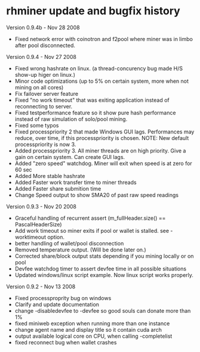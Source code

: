 # rhminer update and bugfix history

Version 0.9.4b - Nov 28 2008
* Fixed network error with coinotron and f2pool where miner was in limbo after pool disconnected.

Version 0.9.4 - Nov 27 2008
* Fixed wrong hashrate on linux. (a thread-concurency bug made H/S show-up higer on linux.) 
* Minor code optimizations (up to 5% on certain system, more when not mining on all cores)
* Fix failover server feature
* Fixed "no work timeout" that was exiting application instead of reconnecting to server.
* Fixed testperformance feature so it show pure hash performance instead of raw simulation of solo/pool mining.
* Fixed some typos
* Fixed processpriority 2 that made Windows GUI lags. Performances may reduce, over time, if this processpriority is chosen. NOTE: New default processpriority is now 3.
* Added processpriority 3. All miner threads are on high priority. Give a gain on certain system. Can create GUI lags.
* Added "zero speed" watchdog. Miner will exit when speed is at zero for 60 sec
* Added More stable hashrate
* Added Faster work transfer time to miner threads
* Added Faster share submition time
* Change Speed output to show SMA20 of past raw speed readings


Version 0.9.3 - Nov 20 2008
* Graceful handling of recurrent assert (m_fullHeader.size() == PascalHeaderSize)
* Add work timeout so miner exits if pool or wallet is stalled. see -worktimeout option.
* better handling of wallet/pool disconnection
* Removed temperature output. (Will be done later on.)
* Corrected share/block output stats depending if you mining locally or on pool
* Devfee watchdog timer to assert devfee time in all possible situations
* Updated windows/linux script example. Now linux script works properly.

Version 0.9.2 - Nov 13 2008
* Fixed processproprity bug on windows
* Clarify and update documentation
* change -disabledevfee to -devfee so good souls can donate more than 1%
* fixed miniweb exception when running more than one instance
* change agent name and display title so it contain cuda arch
* output available logical core on CPU, when calling -completelist
* fixed reconnect bug when wallet crashes

